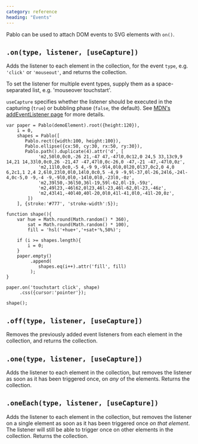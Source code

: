 ```yaml
---
category: reference
heading: "Events"
---
```


Pablo can be used to attach DOM events to SVG elements with `on()`.


`.on(type, listener, [useCapture])`
---------------------------------

Adds the listener to each element in the collection, for the event `type`, e.g. `'click'` or `'mouseout'`, and returns the collection.

To set the listener for multiple event types, supply them as a space-separated list, e.g. 'mouseover touchstart'.

`useCapture` specifies whether the listener should be executed in the capturing (`true`) or bubbling phase (`false`, the default). See [MDN's addEventListener page][addEventListener] for more details.
    
    var paper = Pablo(demoElement).root({height:120}),
        i = 0,
        shapes = Pablo([
           Pablo.rect({width:100, height:100}),
           Pablo.ellipse({cx:50, cy:30, rx:50, ry:30}),
           Pablo.path().duplicate(4).attr('d', [
                'm2,50l0,0c0,-26 21,-47 47,-47l0,0c12,0 24,5 33,13c9,9 14,21 14,33l0,0c0,26 -21,47 -47,47l0,0c-26,0 -47,-21 -47,-47l0,0z',
                'm2,11l0,0c0,-5 4,-9 9,-9l4,0l0,0l20,0l37,0c2,0 4,0 6,2c1,1 2,4 2,6l0,23l0,0l0,14l0,0c0,5 -4,9 -9,9l-37,0l-26,24l6,-24l-4,0c-5,0 -9,-4 -9,-9l0,0l0,-14l0,0l0,-23l0,-0z',
                'm2,39l50,-36l50,36l-19,59l-62,0l-19,-59z',
                'm2,49l23,-46l62,0l23,46l-23,46l-62,0l-23,-46z',
                'm2,43l41,-40l40,40l-20,0l0,41l-41,0l0,-41l-20,0z',
            ])
        ], {stroke:'#777', 'stroke-width':5});

    function shape(){
        var hue = Math.round(Math.random() * 360),
            sat = Math.round(Math.random() * 100),
            fill = 'hsl('+hue+','+sat+'%,50%)';

        if (i >= shapes.length){
            i = 0;
        }
        paper.empty()
             .append(
                shapes.eq(i++).attr('fill', fill)
             );
    }

    paper.on('touchstart click', shape)
         .css({cursor:'pointer'});
         
    shape();


`.off(type, listener, [useCapture])`
------------------------------------

Removes the previously added event listeners from each element in the collection, and returns the collection.


`.one(type, listener, [useCapture])`
------------------------------------

Adds the listener to each element in the collection, but removes the listener as soon as it has been triggered once, on _any_ of the elements. Returns the collection.


`.oneEach(type, listener, [useCapture])`
----------------------------------------

Adds the listener to each element in the collection, but removes the listener on a single element as soon as it has been triggered once _on that element_. The listener will still be able to trigger once on other elements in the collection. Returns the collection.


[addEventListener]: https://developer.mozilla.org/en-US/docs/DOM/element.addEventListener